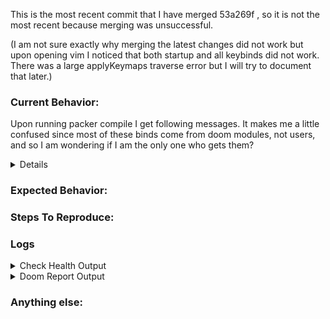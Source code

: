 This is the most recent commit that I have merged 53a269f , so it is not the most recent because merging was unsuccessful.

(I am not sure exactly why merging the latest changes did not work but upon opening vim I noticed that both startup and all keybinds did not work. There was a large applyKeymaps traverse error but I will try to document that later.)

### Current Behavior:

Upon running packer compile I get following messages. It makes me a little confused since most of these binds come from doom modules, not users, and so I am wondering if I am the only one who gets them?

<details>

```vim

Mapper error : unique identifier fast_exit_n cannot be used twice
Mapper error : unique identifier write_as_n cannot be used twice
Mapper error : unique identifier save_as_n cannot be used twice
Mapper error : unique identifier exit_and_save_n cannot be used twice
Mapper error : unique identifier exit_and_save_n_1 cannot be used twice
Mapper error : unique identifier exit_and_discard_n cannot be used twice
Mapper error : unique identifier toggle_background_n cannot be used twice
Mapper error : unique identifier toggle_sigcolumn_n cannot be used twice
Mapper error : unique identifier set_indent_n cannot be used twice
Mapper error : unique identifier toggle_number_n cannot be used twice
Mapper error : unique identifier toggle_spelling_n cannot be used twice
Mapper error : unique identifier toggle_syntax_n cannot be used twice
Mapper error : unique identifier restore_session_n cannot be used twice
Mapper error : unique identifier show_hover_doc_n cannot be used twice
Mapper error : unique identifier jump_to_prev_diagnostic_n cannot be used twice
Mapper error : unique identifier jump_to_next_diagnostic_n cannot be used twice
Mapper error : unique identifier jump_to_declaration_n cannot be used twice
Mapper error : unique identifier jump_to_definition_n cannot be used twice
Mapper error : unique identifier jump_to_references_n cannot be used twice
Mapper error : unique identifier jump_to_implementation_n cannot be used twice
Mapper error : unique identifier do_code_action_n cannot be used twice
Mapper error : unique identifier jump_to_prev_diagnostic_n_1 cannot be used twice
Mapper error : unique identifier jump_to_next_diagnostic_n_1 cannot be used twice
Mapper error : unique identifier show_signature_help_n cannot be used twice
Mapper error : unique identifier rename_n cannot be used twice
Mapper error : unique identifier do_action_n cannot be used twice
Mapper error : unique identifier jump_to_type_n cannot be used twice
Mapper error : unique identifier jump_to_declaration_n_1 cannot be used twice
Mapper error : unique identifier jump_to_definition_n_1 cannot be used twice
Mapper error : unique identifier jump_to_references_n_1 cannot be used twice
Mapper error : unique identifier jump_to_implementation_n_1 cannot be used twice
Mapper error : unique identifier jump_to_prev_n cannot be used twice
Mapper error : unique identifier jump_to_next_n cannot be used twice
Mapper error : unique identifier jump_to_prev_n_1 cannot be used twice
Mapper error : unique identifier jump_to_next_n_1 cannot be used twice
Mapper error : unique identifier line_n cannot be used twice
Mapper error : unique identifier loclist_n cannot be used twice
Mapper error : unique identifier toggle_completion_n cannot be used twice
Mapper error : unique identifier terminal_n cannot be used twice
Mapper error : unique identifier toggle_wrap_n cannot be used twice
Mapper error : unique identifier commit_single_hunk_n cannot be used twice
Mapper error : unique identifier commit_current_buf_n cannot be used twice
Mapper error : unique identifier jump_to_next_n_2 cannot be used twice
Mapper error : unique identifier jump_to_next_n_3 cannot be used twice

```

</details>

### Expected Behavior:
<!-- A concise description of what you expected to happen. -->

### Steps To Reproduce:
<!--
Example: steps to reproduce the behavior:
1. In this environment...
2. With this config...
3. Run '...'
4. See error...
-->

### Logs

<details>
<summary>Check Health Output</summary>

<!-- Run `:checkhealth` and paste output here ** -->

</details>

<details>
<summary>Doom Report Output</summary>

<!-- Run `:DoomReport` and copy the contents of `~/.local/share/nvim/doom_report.md` -->

</details>

### Anything else:
<!--
Links? References? Screenshots? Anything that will give us more context about the issue that you are encountering!
-->

